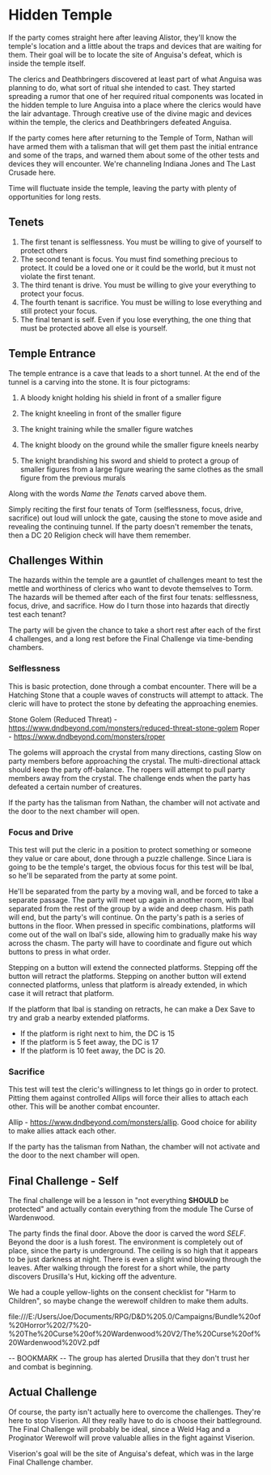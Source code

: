 # Hidden Temple
If the party comes straight here after leaving Alistor, they'll know the temple's location and a little about the traps and devices that are waiting for them. Their goal will be to locate the site of Anguisa's defeat, which is inside the temple itself.

The clerics and Deathbringers discovered at least part of what Anguisa was planning to do, what sort of ritual she intended to cast. They started spreading a rumor that one of her required ritual components was located in the hidden temple to lure Anguisa into a place where the clerics would have the lair advantage. Through creative use of the divine magic and devices within the temple, the clerics and Deathbringers defeated Anguisa.

If the party comes here after returning to the Temple of Torm, Nathan will have armed them with a talisman that will get them past the initial entrance and some of the traps, and warned them about some of the other tests and devices they will encounter. We're channeling Indiana Jones and The Last Crusade here.

Time will fluctuate inside the temple, leaving the party with plenty of opportunities for long rests.

## Tenets
1. The first tenant is selflessness. You must be willing to give of yourself to protect others
2. The second tenant is focus. You must find something precious to protect. It could be a loved one or it could be the world, but it must not violate the first tenant.
3. The third tenant is drive. You must be willing to give your everything to protect your focus.
4. The fourth tenant is sacrifice. You must be willing to lose everything and still protect your focus.
5. The final tenant is self. Even if you lose everything, the one thing that must be protected above all else is yourself.

## Temple Entrance
The temple entrance is a cave that leads to a short tunnel. At the end of the tunnel is a carving into the stone. It is four pictograms:
1. A bloody knight holding his shield in front of a smaller figure
2. The knight kneeling in front of the smaller figure
3. The knight training while the smaller figure watches
4. The knight bloody on the ground while the smaller figure kneels nearby

5. The knight brandishing his sword and shield to protect a group of smaller figures from a large figure wearing the same clothes as the small figure from the previous murals

Along with the words *Name the Tenats* carved above them.

Simply reciting the first four tenats of Torm (selflessness, focus, drive, sacrifice) out loud will unlock the gate, causing the stone to move aside and revealing the continuing tunnel. If the party doesn't remember the tenats, then a DC 20 Religion check will have them remember.

## Challenges Within
The hazards within the temple are a gauntlet of challenges meant to test the mettle and worthiness of clerics who want to devote themselves to Torm. The hazards will be themed after each of the first four tenats: selflessness, focus, drive, and sacrifice. How do I turn those into hazards that directly test each tenant?

The party will be given the chance to take a short rest after each of the first 4 challenges, and a long rest before the Final Challenge via time-bending chambers.

### Selflessness
This is basic protection, done through a combat encounter. There will be a Hatching Stone that a couple waves of constructs will attempt to attack. The cleric will have to protect the stone by defeating the approaching enemies.

Stone Golem (Reduced Threat) - https://www.dndbeyond.com/monsters/reduced-threat-stone-golem
Roper - https://www.dndbeyond.com/monsters/roper

The golems will approach the crystal from many directions, casting Slow on party members before approaching the crystal. The multi-directional attack should keep the party off-balance. The ropers will attempt to pull party members away from the crystal. The challenge ends when the party has defeated a certain number of creatures.

If the party has the talisman from Nathan, the chamber will not activate and the door to the next chamber will open.

### Focus and Drive
This test will put the cleric in a position to protect something or someone they value or care about, done through a puzzle challenge. Since Liara is going to be the temple's target, the obvious focus for this test will be Ibal, so he'll be separated from the party at some point.

He'll be separated from the party by a moving wall, and be forced to take a separate passage. The party will meet up again in another room, with Ibal separated from the rest of the group by a wide and deep chasm. His path will end, but the party's will continue. On the party's path is a series of buttons in the floor. When pressed in specific combinations, platforms will come out of the wall on Ibal's side, allowing him to gradually make his way across the chasm. The party will have to coordinate and figure out which buttons to press in what order.

Stepping on a button will extend the connected platforms. Stepping off the button will retract the platforms. Stepping on another button will extend connected platforms, unless that platform is already extended, in which case it will retract that platform.

If the platform that Ibal is standing on retracts, he can make a Dex Save to try and grab a nearby extended platforms.
* If the platform is right next to him, the DC is 15
* If the platform is 5 feet away, the DC is 17
* If the platform is 10 feet away, the DC is 20.

### Sacrifice
This test will test the cleric's willingness to let things go in order to protect. Pitting them against controlled Allips will force their allies to attach each other. This will be another combat encounter.

Allip - https://www.dndbeyond.com/monsters/allip. Good choice for ability to make allies attack each other.

If the party has the talisman from Nathan, the chamber will not activate and the door to the next chamber will open.

## Final Challenge - Self
The final challenge will be a lesson in "not everything **SHOULD** be protected" and actually contain everything from the module The Curse of Wardenwood.

The party finds the final door. Above the door is carved the word *SELF*. Beyond the door is a lush forest. The environment is completely out of place, since the party is underground. The ceiling is so high that it appears to be just darkness at night. There is even a slight wind blowing through the leaves. After walking through the forest for a short while, the party discovers Drusilla's Hut, kicking off the adventure.

We had a couple yellow-lights on the consent checklist for "Harm to Children", so maybe change the werewolf children to make them adults.

file:///E:/Users/Joe/Documents/RPG/D&D%205.0/Campaigns/Bundle%20of%20Horror%202/7%20-%20The%20Curse%20of%20Wardenwood%20V2/The%20Curse%20of%20Wardenwood%20V2.pdf

-- BOOKMARK --
The group has alerted Drusilla that they don't trust her and combat is beginning.

## Actual Challenge
Of course, the party isn't actually here to overcome the challenges. They're here to stop Viserion. All they really have to do is choose their battleground. The Final Challenge will probably be ideal, since a Weld Hag and a Proginator Werewolf will prove valuable allies in the fight against Viserion.

Viserion's goal will be the site of Anguisa's defeat, which was in the large Final Challenge chamber.
